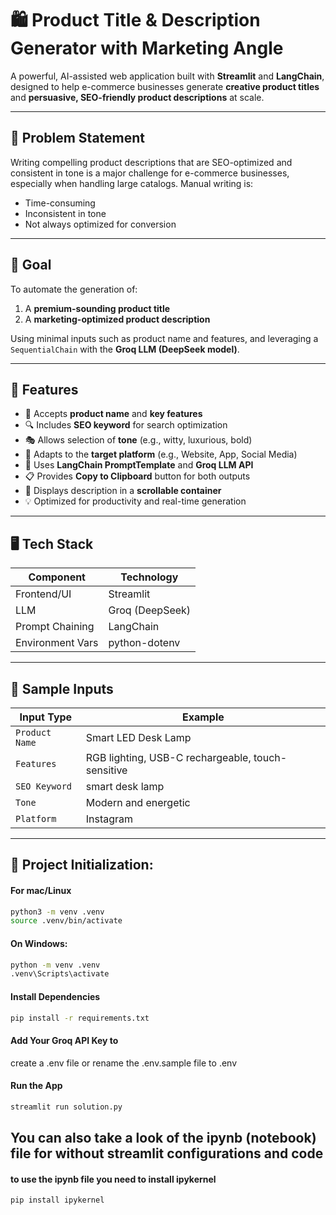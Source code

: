 # 🛍️ Product Title & Description Generator with Marketing Angle

A powerful, AI-assisted web application built with **Streamlit** and **LangChain**, designed to help e-commerce businesses generate **creative product titles** and **persuasive, SEO-friendly product descriptions** at scale.

---

## 📌 Problem Statement

Writing compelling product descriptions that are SEO-optimized and consistent in tone is a major challenge for e-commerce businesses, especially when handling large catalogs. Manual writing is:

- Time-consuming  
- Inconsistent in tone  
- Not always optimized for conversion  

---

## 🎯 Goal

To automate the generation of:

1. A **premium-sounding product title**
2. A **marketing-optimized product description**

Using minimal inputs such as product name and features, and leveraging a `SequentialChain` with the **Groq LLM (DeepSeek model)**.

---

## 🚀 Features

- 📄 Accepts **product name** and **key features**
- 🔍 Includes **SEO keyword** for search optimization
- 🎭 Allows selection of **tone** (e.g., witty, luxurious, bold)
- 📱 Adapts to the **target platform** (e.g., Website, App, Social Media)
- 🧠 Uses **LangChain PromptTemplate** and **Groq LLM API**
- 📋 Provides **Copy to Clipboard** button for both outputs
- 🧾 Displays description in a **scrollable container**
- 💡 Optimized for productivity and real-time generation

---

## 🖥️ Tech Stack

| Component         | Technology       |
|------------------|------------------|
| Frontend/UI      | Streamlit        |
| LLM              | Groq (DeepSeek)  |
| Prompt Chaining  | LangChain        |
| Environment Vars | python-dotenv    |

---

## 🧪 Sample Inputs

| Input Type     | Example                                              |
|----------------|------------------------------------------------------|
| `Product Name` | Smart LED Desk Lamp                                  |
| `Features`     | RGB lighting, USB-C rechargeable, touch-sensitive    |
| `SEO Keyword`  | smart desk lamp                                      |
| `Tone`         | Modern and energetic                                 |
| `Platform`     | Instagram                                            |

---

## 📂 Project Initialization:

#### For mac/Linux
``` bash
python3 -m venv .venv
source .venv/bin/activate  
````
#### On Windows: 
```bash
python -m venv .venv
.venv\Scripts\activate
```

#### Install Dependencies
```bash
pip install -r requirements.txt
```

#### Add Your Groq API Key to
 create a .env file or rename the .env.sample file to .env


#### Run the App

```bash
streamlit run solution.py
```

## You can also take a look of the ipynb (notebook) file for without streamlit configurations and code

#### to use the ipynb file you need to install ipykernel
```bash
pip install ipykernel
```